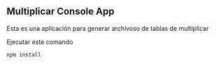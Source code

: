 

## Multiplicar Console App

Esta es una aplicación para generar archivoso de tablas de multiplicar

Ejecutar este comando

```
npm install
```